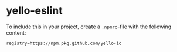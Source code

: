 # yello-eslint

To include this in your project, create a `.npmrc`-file with the following content:
```
registry=https://npm.pkg.github.com/yello-io
```
